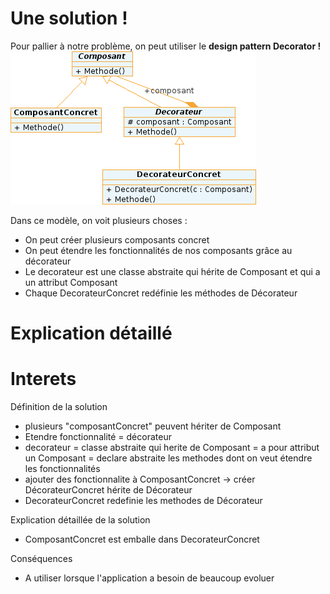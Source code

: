 # Une solution !

Pour pallier à notre problème, on peut utiliser le **design pattern Decorator !** 
![Decorator](decorateur-uml.png)

Dans ce modèle, on voit plusieurs choses : 
- On peut créer plusieurs composants concret
- On peut étendre les fonctionnalités de nos composants grâce au décorateur
- Le decorateur est une classe abstraite qui hérite de Composant et qui a un attribut Composant
- Chaque DecorateurConcret redéfinie les méthodes de Décorateur

# Explication détaillé

# Interets


Définition de la solution

- plusieurs "composantConcret" peuvent hériter de Composant
- Etendre fonctionnalité = décorateur
- decorateur = classe abstraite qui herite de Composant
             = a pour attribut un Composant
             = declare abstraite les methodes dont on veut étendre les fonctionnalités
- ajouter des fonctionnalite à ComposantConcret -> créer DécorateurConcret hérite de Décorateur
- DecorateurConcret redefinie les methodes de Décorateur


Explication détaillée de la solution
- ComposantConcret est emballe dans DecorateurConcret
 
 
Conséquences
- A utiliser lorsque l'application a besoin de beaucoup evoluer
